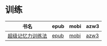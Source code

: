 # 训练

| 书名 | epub | mobi | azw3 |
| --- | --- | --- | --- |
| [超级记忆力训练法](http://ct.dalanmei.com/f/31084289-571791517-1a3fab) | [epub](http://ct.dalanmei.com/f/31084289-571791517-1a3fab) | [mobi](http://ct.dalanmei.com/f/31084289-571458447-0e295b) | [azw3](http://ct.dalanmei.com/f/31084289-571900567-4ce199) |
